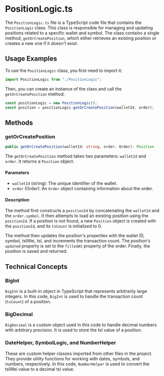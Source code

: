 # PositionLogic.ts

The `PositionLogic.ts` file is a TypeScript code file that contains the `PositionLogic` class. This class is responsible for managing and updating positions related to a specific wallet and symbol. The class contains a single method, `getOrCreatePosition`, which either retrieves an existing position or creates a new one if it doesn't exist.

## Usage Examples

To use the `PositionLogic` class, you first need to import it:

```typescript
import PositionLogic from "./PositionLogic";
```

Then, you can create an instance of the class and call the `getOrCreatePosition` method:

```typescript
const positionLogic = new PositionLogic();
const position = positionLogic.getOrCreatePosition(walletId, order);
```

## Methods

### getOrCreatePosition

```typescript
public getOrCreatePosition(walletId: string, order: Order): Position
```

The `getOrCreatePosition` method takes two parameters: `walletId` and `order`. It returns a `Position` object.

#### Parameters

- `walletId` (string): The unique identifier of the wallet.
- `order` (Order): An `Order` object containing information about the order.

#### Description

The method first constructs a `positionId` by concatenating the `walletId` and the `order.symbol`. It then attempts to load an existing position using the `positionId`. If a position is not found, a new `Position` object is created with the `positionId`, and its `txCount` is initialized to 0.

The method then updates the position's properties with the wallet ID, symbol, tslWei, tsl, and increments the transaction count. The position's `updated` property is set to the `filledAt` property of the order. Finally, the position is saved and returned.

## Technical Concepts

### BigInt

`BigInt` is a built-in object in TypeScript that represents arbitrarily large integers. In this code, `BigInt` is used to handle the transaction count (`txCount`) of a position.

### BigDecimal

`BigDecimal` is a custom object used in this code to handle decimal numbers with arbitrary precision. It is used to store the tsl value of a position.

### DateHelper, SymbolLogic, and NumberHelper

These are custom helper classes imported from other files in the project. They provide utility functions for working with dates, symbols, and numbers, respectively. In this code, `NumberHelper` is used to convert the tslWei value to a decimal tsl value.
